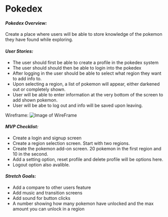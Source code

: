 # Pokedex 

#### *Pokedex Overview:*</br>
Create a place where users will be able to store knowledge of the pokemon they have found while exploring.</br>

#### *User Stories:*</br>
* The user should first be able to create a profile in the pokedex system
* The user should should then be able to login into the pokedex
* After logging in the user should be able to select what region they want to add info to.
* Upon selecting a region, a list of pokemon will appear, either darkened out or completely shown.
* User will be able to enter information at the very bottom of the screen to add shown pokemon.
* User will be abe to log out and info will be saved upon leaving.

Wireframe: ![Image of WireFrame](https://i.imgur.com/vyGw17V.jpg)

#### *MVP Checklist:*</br>
* Create a login and signup screen
* Create a region selection screen. Start with two regions.
* Create the pokemon add-on screen. 20 pokemon in the first region and 10 in the second.
* Add a setting option, reset profile and delete profile will be options here.
* Logout option also avalible.

#### *Stretch Goals:*</br>
* Add a compare to other users feature
* Add music and transition screens 
* Add sound for button clicks
* A number showing how many pokemon have unlocked and the max amount you can unlock in a region
